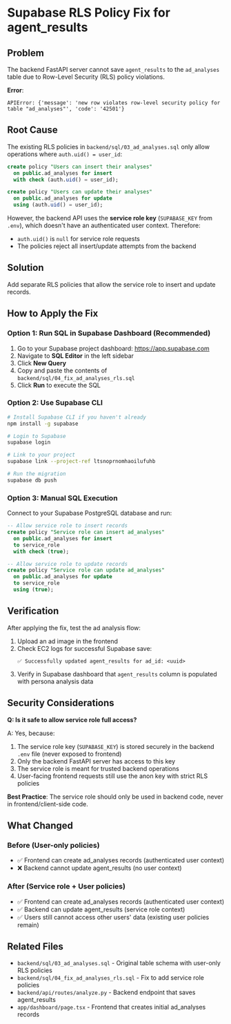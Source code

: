 # Supabase RLS Policy Fix for agent_results

## Problem
The backend FastAPI server cannot save `agent_results` to the `ad_analyses` table due to Row-Level Security (RLS) policy violations.

**Error**:
```
APIError: {'message': 'new row violates row-level security policy for table "ad_analyses"', 'code': '42501'}
```

## Root Cause
The existing RLS policies in `backend/sql/03_ad_analyses.sql` only allow operations where `auth.uid() = user_id`:

```sql
create policy "Users can insert their analyses"
  on public.ad_analyses for insert
  with check (auth.uid() = user_id);

create policy "Users can update their analyses"
  on public.ad_analyses for update
  using (auth.uid() = user_id);
```

However, the backend API uses the **service role key** (`SUPABASE_KEY` from `.env`), which doesn't have an authenticated user context. Therefore:
- `auth.uid()` is `null` for service role requests
- The policies reject all insert/update attempts from the backend

## Solution
Add separate RLS policies that allow the service role to insert and update records.

## How to Apply the Fix

### Option 1: Run SQL in Supabase Dashboard (Recommended)

1. Go to your Supabase project dashboard: https://app.supabase.com
2. Navigate to **SQL Editor** in the left sidebar
3. Click **New Query**
4. Copy and paste the contents of `backend/sql/04_fix_ad_analyses_rls.sql`
5. Click **Run** to execute the SQL

### Option 2: Use Supabase CLI

```bash
# Install Supabase CLI if you haven't already
npm install -g supabase

# Login to Supabase
supabase login

# Link to your project
supabase link --project-ref ltsnoprnomhaoilufuhb

# Run the migration
supabase db push
```

### Option 3: Manual SQL Execution

Connect to your Supabase PostgreSQL database and run:

```sql
-- Allow service role to insert records
create policy "Service role can insert ad_analyses"
  on public.ad_analyses for insert
  to service_role
  with check (true);

-- Allow service role to update records
create policy "Service role can update ad_analyses"
  on public.ad_analyses for update
  to service_role
  using (true);
```

## Verification

After applying the fix, test the ad analysis flow:

1. Upload an ad image in the frontend
2. Check EC2 logs for successful Supabase save:
   ```
   ✅ Successfully updated agent_results for ad_id: <uuid>
   ```
3. Verify in Supabase dashboard that `agent_results` column is populated with persona analysis data

## Security Considerations

**Q: Is it safe to allow service role full access?**

A: Yes, because:
1. The service role key (`SUPABASE_KEY`) is stored securely in the backend `.env` file (never exposed to frontend)
2. Only the backend FastAPI server has access to this key
3. The service role is meant for trusted backend operations
4. User-facing frontend requests still use the anon key with strict RLS policies

**Best Practice**: The service role should only be used in backend code, never in frontend/client-side code.

## What Changed

### Before (User-only policies)
- ✅ Frontend can create ad_analyses records (authenticated user context)
- ❌ Backend cannot update agent_results (no user context)

### After (Service role + User policies)
- ✅ Frontend can create ad_analyses records (authenticated user context)
- ✅ Backend can update agent_results (service role context)
- ✅ Users still cannot access other users' data (existing user policies remain)

## Related Files
- `backend/sql/03_ad_analyses.sql` - Original table schema with user-only RLS policies
- `backend/sql/04_fix_ad_analyses_rls.sql` - Fix to add service role policies
- `backend/api/routes/analyze.py` - Backend endpoint that saves agent_results
- `app/dashboard/page.tsx` - Frontend that creates initial ad_analyses records
